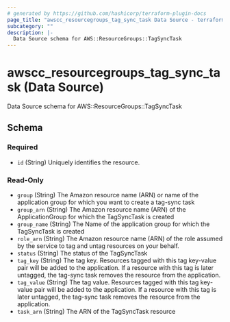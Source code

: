 ```yaml
---
# generated by https://github.com/hashicorp/terraform-plugin-docs
page_title: "awscc_resourcegroups_tag_sync_task Data Source - terraform-provider-awscc"
subcategory: ""
description: |-
  Data Source schema for AWS::ResourceGroups::TagSyncTask
---
```


# awscc_resourcegroups_tag_sync_task (Data Source)

Data Source schema for AWS::ResourceGroups::TagSyncTask



<!-- schema generated by tfplugindocs -->
## Schema

### Required

- `id` (String) Uniquely identifies the resource.

### Read-Only

- `group` (String) The Amazon resource name (ARN) or name of the application group for which you want to create a tag-sync task
- `group_arn` (String) The Amazon resource name (ARN) of the ApplicationGroup for which the TagSyncTask is created
- `group_name` (String) The Name of the application group for which the TagSyncTask is created
- `role_arn` (String) The Amazon resource name (ARN) of the role assumed by the service to tag and untag resources on your behalf.
- `status` (String) The status of the TagSyncTask
- `tag_key` (String) The tag key. Resources tagged with this tag key-value pair will be added to the application. If a resource with this tag is later untagged, the tag-sync task removes the resource from the application.
- `tag_value` (String) The tag value. Resources tagged with this tag key-value pair will be added to the application. If a resource with this tag is later untagged, the tag-sync task removes the resource from the application.
- `task_arn` (String) The ARN of the TagSyncTask resource
